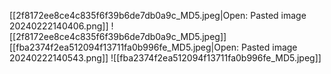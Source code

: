[[2f8172ee8ce4c835f6f39b6de7db0a9c_MD5.jpeg|Open: Pasted image 20240222140406.png]]
![[2f8172ee8ce4c835f6f39b6de7db0a9c_MD5.jpeg]]
[[fba2374f2ea512094f13711fa0b996fe_MD5.jpeg|Open: Pasted image 20240222140543.png]]
![[fba2374f2ea512094f13711fa0b996fe_MD5.jpeg]]
















